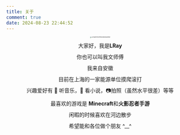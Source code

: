 ```yaml
---
title: 关于
comment: true
date: 2024-08-23 22:44:52
---
```



<center>
        <img src="https://lray-iu.oss-cn-hangzhou.aliyuncs.com/tenten.png" alt="cc544a61403ef581b24d56b3bb6f6b8"
            style="zoom: 20%;" class="nofancybox" />
    </center>

<center>
	<div style="height:10px"></div>
    大家好，我是<b>LRay</b><br>
    <div style="height:10px"></div>
</center>
<center>
    你也可以叫我文师傅<br>
    <div style="height:10px"></div>
</center>
<center>
    我来自安徽<br>
    <div style="height:10px"></div>
</center>
<center>
    目前在上海的一家能源单位摸爬滚打<br>
    <div style="height:10px"></div>
</center>

<center>
    兴趣爱好有 🎵 听音乐，📕 看小说，📷拍照（虽然水平很差）等等<br>
    <div style="height:10px"></div>
</center>
<center>
    最喜欢的游戏是 <b>Minecraft</b>和<b>火影忍者手游</b><br>
    <div style="height:10px"></div>
</center>
<center>
    闲暇的时候喜欢在河边散步<br>
    <div style="height:10px"></div>
</center>
<center>
    希望能和各位做个朋友 ^__^ <br>
    <div style="height:35px"></div>
</center>

